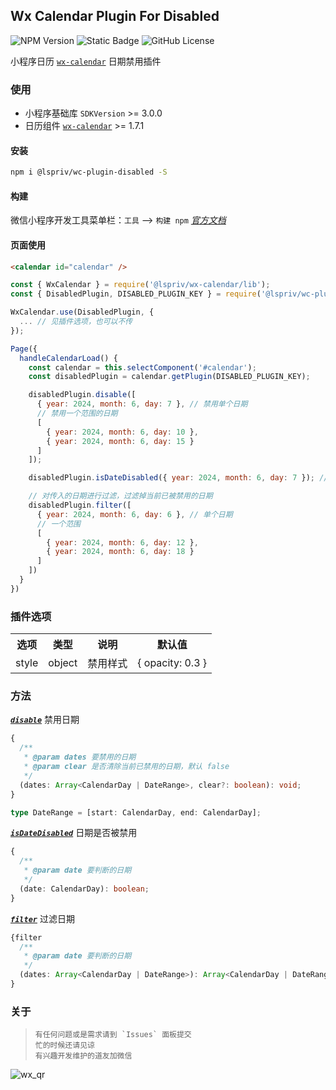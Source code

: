## Wx Calendar Plugin For Disabled
![NPM Version](https://img.shields.io/npm/v/@lspriv/wc-plugin-disabled)
![Static Badge](https://img.shields.io/badge/coverage-later-a9a9a9)
![GitHub License](https://img.shields.io/github/license/lspriv/wc-plugin-disabled)

小程序日历 [`wx-calendar`](https://github.com/lspriv/wx-calendar) 日期禁用插件

### 使用
- 小程序基础库 `SDKVersion` >= 3.0.0
- 日历组件 [`wx-calendar`](https://github.com/lspriv/wx-calendar) >= 1.7.1

#### 安装
```bash
npm i @lspriv/wc-plugin-disabled -S
```

#### 构建
微信小程序开发工具菜单栏：`工具` --> `构建 npm`
[*官方文档*](https://developers.weixin.qq.com/miniprogram/dev/devtools/npm.html#_2-%E6%9E%84%E5%BB%BA-npm)

#### 页面使用
```html
<calendar id="calendar" />
```
```javascript
const { WxCalendar } = require('@lspriv/wx-calendar/lib');
const { DisabledPlugin, DISABLED_PLUGIN_KEY } = require('@lspriv/wc-plugin-disabled');

WxCalendar.use(DisabledPlugin, { 
  ... // 见插件选项，也可以不传
});

Page({
  handleCalendarLoad() {
    const calendar = this.selectComponent('#calendar');
    const disabledPlugin = calendar.getPlugin(DISABLED_PLUGIN_KEY);

    disabledPlugin.disable([
      { year: 2024, month: 6, day: 7 }, // 禁用单个日期
      // 禁用一个范围的日期
      [                              
        { year: 2024, month: 6, day: 10 },
        { year: 2024, month: 6, day: 15 }
      ]
    ]);

    disabledPlugin.isDateDisabled({ year: 2024, month: 6, day: 7 }); // 判断某个日期是否被禁用

    // 对传入的日期进行过滤，过滤掉当前已被禁用的日期
    disabledPlugin.filter([  
      { year: 2024, month: 6, day: 6 }, // 单个日期
      // 一个范围
      [                                 
        { year: 2024, month: 6, day: 12 },
        { year: 2024, month: 6, day: 18 }
      ]
    ])
  }
})
```

### 插件选项

<table>
    <tr>
        <th>选项</th>
        <th>类型</th>
        <th>说明</th>
        <th>默认值</th>
    </tr>
    <tr>
        <td>style</td>
        <td>object</td>
        <td>禁用样式</td>
        <td>{ opacity: 0.3 }</td>
    </tr>
</table>

### 方法

[***`disable`***](#disable) 禁用日期
```typescript
{
  /**
   * @param dates 要禁用的日期
   * @param clear 是否清除当前已禁用的日期，默认 false
   */
  (dates: Array<CalendarDay | DateRange>, clear?: boolean): void;
}
```
```typescript
type DateRange = [start: CalendarDay, end: CalendarDay];
```

[***`isDateDisabled`***](#isDateDisabled) 日期是否被禁用
```typescript
{
  /**
   * @param date 要判断的日期
   */
  (date: CalendarDay): boolean;
}
```

[***`filter`***](#filter) 过滤日期
```typescript
{filter
  /**
   * @param date 要判断的日期
   */
  (dates: Array<CalendarDay | DateRange>): Array<CalendarDay | DateRange>;
}
```

### 关于

>     有任何问题或是需求请到 `Issues` 面板提交
>     忙的时候还请见谅
>     有兴趣开发维护的道友加微信

![wx_qr](https://chat.qilianyun.net/static/git/calendar/wx.png)

